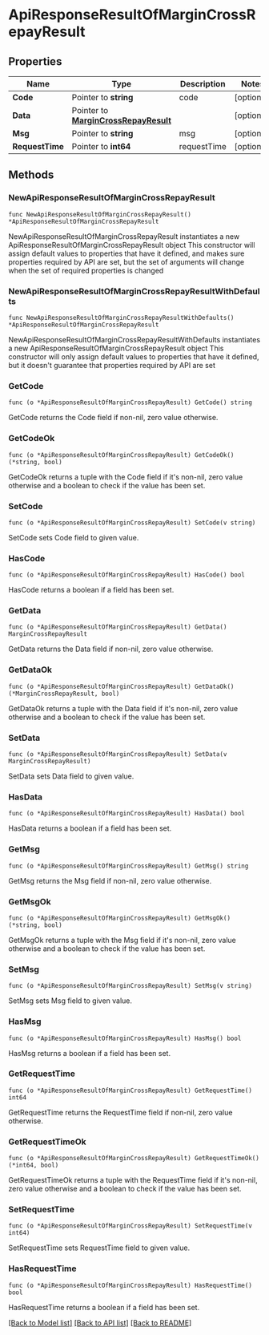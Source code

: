 # ApiResponseResultOfMarginCrossRepayResult

## Properties

Name | Type | Description | Notes
------------ | ------------- | ------------- | -------------
**Code** | Pointer to **string** | code | [optional] 
**Data** | Pointer to [**MarginCrossRepayResult**](MarginCrossRepayResult.md) |  | [optional] 
**Msg** | Pointer to **string** | msg | [optional] 
**RequestTime** | Pointer to **int64** | requestTime | [optional] 

## Methods

### NewApiResponseResultOfMarginCrossRepayResult

`func NewApiResponseResultOfMarginCrossRepayResult() *ApiResponseResultOfMarginCrossRepayResult`

NewApiResponseResultOfMarginCrossRepayResult instantiates a new ApiResponseResultOfMarginCrossRepayResult object
This constructor will assign default values to properties that have it defined,
and makes sure properties required by API are set, but the set of arguments
will change when the set of required properties is changed

### NewApiResponseResultOfMarginCrossRepayResultWithDefaults

`func NewApiResponseResultOfMarginCrossRepayResultWithDefaults() *ApiResponseResultOfMarginCrossRepayResult`

NewApiResponseResultOfMarginCrossRepayResultWithDefaults instantiates a new ApiResponseResultOfMarginCrossRepayResult object
This constructor will only assign default values to properties that have it defined,
but it doesn't guarantee that properties required by API are set

### GetCode

`func (o *ApiResponseResultOfMarginCrossRepayResult) GetCode() string`

GetCode returns the Code field if non-nil, zero value otherwise.

### GetCodeOk

`func (o *ApiResponseResultOfMarginCrossRepayResult) GetCodeOk() (*string, bool)`

GetCodeOk returns a tuple with the Code field if it's non-nil, zero value otherwise
and a boolean to check if the value has been set.

### SetCode

`func (o *ApiResponseResultOfMarginCrossRepayResult) SetCode(v string)`

SetCode sets Code field to given value.

### HasCode

`func (o *ApiResponseResultOfMarginCrossRepayResult) HasCode() bool`

HasCode returns a boolean if a field has been set.

### GetData

`func (o *ApiResponseResultOfMarginCrossRepayResult) GetData() MarginCrossRepayResult`

GetData returns the Data field if non-nil, zero value otherwise.

### GetDataOk

`func (o *ApiResponseResultOfMarginCrossRepayResult) GetDataOk() (*MarginCrossRepayResult, bool)`

GetDataOk returns a tuple with the Data field if it's non-nil, zero value otherwise
and a boolean to check if the value has been set.

### SetData

`func (o *ApiResponseResultOfMarginCrossRepayResult) SetData(v MarginCrossRepayResult)`

SetData sets Data field to given value.

### HasData

`func (o *ApiResponseResultOfMarginCrossRepayResult) HasData() bool`

HasData returns a boolean if a field has been set.

### GetMsg

`func (o *ApiResponseResultOfMarginCrossRepayResult) GetMsg() string`

GetMsg returns the Msg field if non-nil, zero value otherwise.

### GetMsgOk

`func (o *ApiResponseResultOfMarginCrossRepayResult) GetMsgOk() (*string, bool)`

GetMsgOk returns a tuple with the Msg field if it's non-nil, zero value otherwise
and a boolean to check if the value has been set.

### SetMsg

`func (o *ApiResponseResultOfMarginCrossRepayResult) SetMsg(v string)`

SetMsg sets Msg field to given value.

### HasMsg

`func (o *ApiResponseResultOfMarginCrossRepayResult) HasMsg() bool`

HasMsg returns a boolean if a field has been set.

### GetRequestTime

`func (o *ApiResponseResultOfMarginCrossRepayResult) GetRequestTime() int64`

GetRequestTime returns the RequestTime field if non-nil, zero value otherwise.

### GetRequestTimeOk

`func (o *ApiResponseResultOfMarginCrossRepayResult) GetRequestTimeOk() (*int64, bool)`

GetRequestTimeOk returns a tuple with the RequestTime field if it's non-nil, zero value otherwise
and a boolean to check if the value has been set.

### SetRequestTime

`func (o *ApiResponseResultOfMarginCrossRepayResult) SetRequestTime(v int64)`

SetRequestTime sets RequestTime field to given value.

### HasRequestTime

`func (o *ApiResponseResultOfMarginCrossRepayResult) HasRequestTime() bool`

HasRequestTime returns a boolean if a field has been set.


[[Back to Model list]](../README.md#documentation-for-models) [[Back to API list]](../README.md#documentation-for-api-endpoints) [[Back to README]](../README.md)


